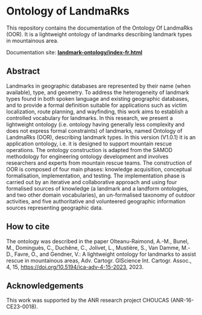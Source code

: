 # Ontology of LandmaRks
This repository contains the documentation of the Ontology Of LandmaRks (OOR). It is a lightweight ontology of landmarks describing landmark types in mountainous area. 

Documentation site: **[landmark-ontology/index-fr.html](https://www.umr-lastig.fr/landmark-ontology/index-fr.html)**

## Abstract
Landmarks in geographic databases are represented by their name (when available), type, and geometry. To address the heterogeneity of landmark types found in both spoken language and existing geographic databases, and to provide a formal definition suitable for applications such as victim localization, route planning, and wayfinding, this work aims to establish a controlled vocabulary for landmarks. In this research, we present a lightweight ontology (i.e. ontology having generally less complexity and does not express formal constraints) of landmarks, named  Ontology of LandmaRks (OOR), describing landmark types. In this version (V1.0.1) it is an application ontology, i.e. it is designed to support mountain rescue operations. The ontology construction is adapted from the SAMOD methodology for engineering ontology development and involves researchers and experts from mountain rescue teams. The construction of OOR is composed of four main phases: knowledge acquisition, conceptual formalisation, implementation, and testing. The implementation phase is carried out by an iterative and collaborative approach and using four formalised sources of knowledge (a landmark and a landform ontologies, and two other domain vocabularies), an un-formalised taxonomy of outdoor activities, and five authoritative and volunteered geographic information sources representing geographic data. 

## How to cite
The ontology was described in the paper 
Olteanu-Raimond, A.-M., Bunel, M., Dominguès, C., Duchêne, C., Jolivet, L., Mustière, S., Van Damme, M.-D., Favre, O., and Gendner, V.: A lightweight ontology for landmarks to assist rescue in mountainous areas, Adv. Cartogr. GIScience Int. Cartogr. Assoc., 4, 15, https://doi.org/10.5194/ica-adv-4-15-2023, 2023.

## Acknowledgements
This work was supported by the ANR research project CHOUCAS (ANR-16-CE23-0018).
